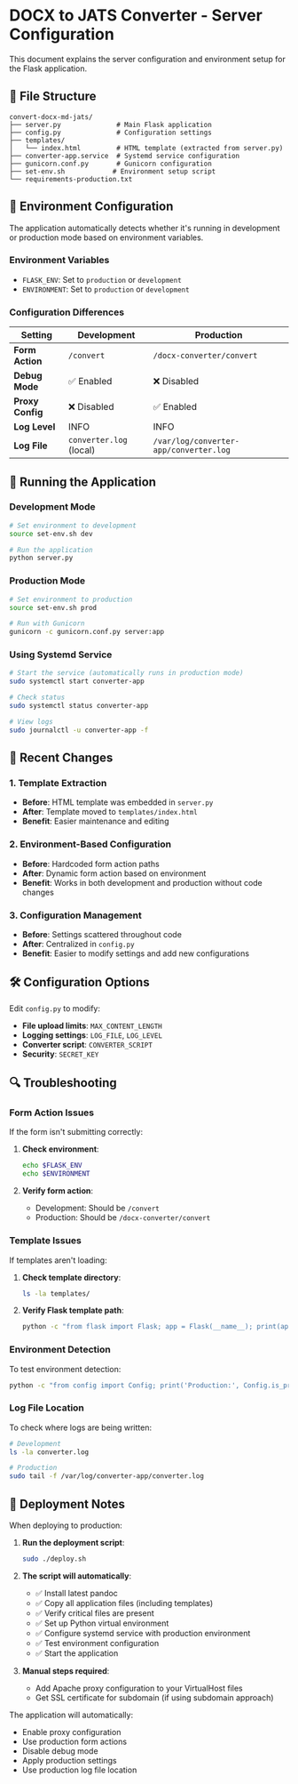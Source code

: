 # DOCX to JATS Converter - Server Configuration

This document explains the server configuration and environment setup for the Flask application.

## 📁 File Structure

```
convert-docx-md-jats/
├── server.py              # Main Flask application
├── config.py              # Configuration settings
├── templates/
│   └── index.html         # HTML template (extracted from server.py)
├── converter-app.service  # Systemd service configuration
├── gunicorn.conf.py       # Gunicorn configuration
├── set-env.sh            # Environment setup script
└── requirements-production.txt
```

## 🔧 Environment Configuration

The application automatically detects whether it's running in development or production mode based on environment variables.

### Environment Variables

- `FLASK_ENV`: Set to `production` or `development`
- `ENVIRONMENT`: Set to `production` or `development`

### Configuration Differences

| Setting | Development | Production |
|---------|-------------|------------|
| **Form Action** | `/convert` | `/docx-converter/convert` |
| **Debug Mode** | ✅ Enabled | ❌ Disabled |
| **Proxy Config** | ❌ Disabled | ✅ Enabled |
| **Log Level** | INFO | INFO |
| **Log File** | `converter.log` (local) | `/var/log/converter-app/converter.log` |

## 🚀 Running the Application

### Development Mode

```bash
# Set environment to development
source set-env.sh dev

# Run the application
python server.py
```

### Production Mode

```bash
# Set environment to production
source set-env.sh prod

# Run with Gunicorn
gunicorn -c gunicorn.conf.py server:app
```

### Using Systemd Service

```bash
# Start the service (automatically runs in production mode)
sudo systemctl start converter-app

# Check status
sudo systemctl status converter-app

# View logs
sudo journalctl -u converter-app -f
```

## 🔄 Recent Changes

### 1. Template Extraction
- **Before**: HTML template was embedded in `server.py`
- **After**: Template moved to `templates/index.html`
- **Benefit**: Easier maintenance and editing

### 2. Environment-Based Configuration
- **Before**: Hardcoded form action paths
- **After**: Dynamic form action based on environment
- **Benefit**: Works in both development and production without code changes

### 3. Configuration Management
- **Before**: Settings scattered throughout code
- **After**: Centralized in `config.py`
- **Benefit**: Easier to modify settings and add new configurations

## 🛠️ Configuration Options

Edit `config.py` to modify:

- **File upload limits**: `MAX_CONTENT_LENGTH`
- **Logging settings**: `LOG_FILE`, `LOG_LEVEL`
- **Converter script**: `CONVERTER_SCRIPT`
- **Security**: `SECRET_KEY`

## 🔍 Troubleshooting

### Form Action Issues
If the form isn't submitting correctly:

1. **Check environment**:
   ```bash
   echo $FLASK_ENV
   echo $ENVIRONMENT
   ```

2. **Verify form action**:
   - Development: Should be `/convert`
   - Production: Should be `/docx-converter/convert`

### Template Issues
If templates aren't loading:

1. **Check template directory**:
   ```bash
   ls -la templates/
   ```

2. **Verify Flask template path**:
   ```bash
   python -c "from flask import Flask; app = Flask(__name__); print(app.template_folder)"
   ```

### Environment Detection
To test environment detection:

```bash
python -c "from config import Config; print('Production:', Config.is_production()); print('Form action:', Config.get_form_action()); print('Log file:', Config.get_log_file())"
```

### Log File Location
To check where logs are being written:

```bash
# Development
ls -la converter.log

# Production
sudo tail -f /var/log/converter-app/converter.log
```

## 📝 Deployment Notes

When deploying to production:

1. **Run the deployment script**:
   ```bash
   sudo ./deploy.sh
   ```

2. **The script will automatically**:
   - ✅ Install latest pandoc
   - ✅ Copy all application files (including templates)
   - ✅ Verify critical files are present
   - ✅ Set up Python virtual environment
   - ✅ Configure systemd service with production environment
   - ✅ Test environment configuration
   - ✅ Start the application

3. **Manual steps required**:
   - Add Apache proxy configuration to your VirtualHost files
   - Get SSL certificate for subdomain (if using subdomain approach)

The application will automatically:
- Enable proxy configuration
- Use production form actions
- Disable debug mode
- Apply production settings
- Use production log file location
